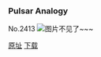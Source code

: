 ### Pulsar Analogy
No.2413
![图片不见了~~~](https://imgs.xkcd.com/comics/pulsar_analogy.png)

[原址](https://xkcd.com//2413) [下载](https://imgs.xkcd.com/comics/pulsar_analogy.png)

